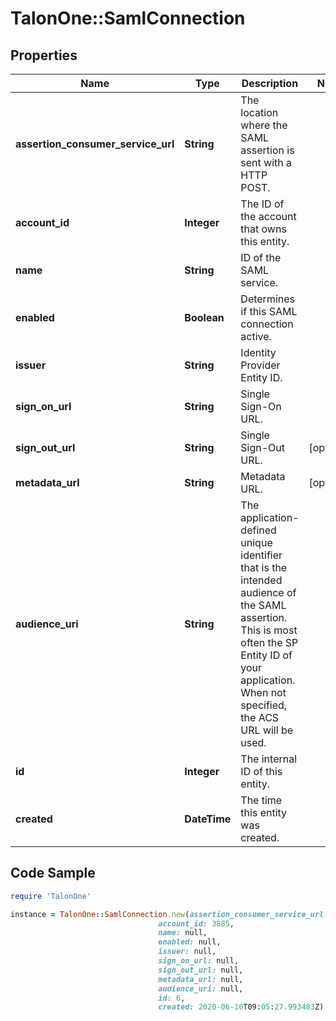 # TalonOne::SamlConnection

## Properties

Name | Type | Description | Notes
------------ | ------------- | ------------- | -------------
**assertion_consumer_service_url** | **String** | The location where the SAML assertion is sent with a HTTP POST. | 
**account_id** | **Integer** | The ID of the account that owns this entity. | 
**name** | **String** | ID of the SAML service. | 
**enabled** | **Boolean** | Determines if this SAML connection active. | 
**issuer** | **String** | Identity Provider Entity ID. | 
**sign_on_url** | **String** | Single Sign-On URL. | 
**sign_out_url** | **String** | Single Sign-Out URL. | [optional] 
**metadata_url** | **String** | Metadata URL. | [optional] 
**audience_uri** | **String** | The application-defined unique identifier that is the intended audience of the SAML assertion. This is most often the SP Entity ID of your application. When not specified, the ACS URL will be used.  | 
**id** | **Integer** | The internal ID of this entity. | 
**created** | **DateTime** | The time this entity was created. | 

## Code Sample

```ruby
require 'TalonOne'

instance = TalonOne::SamlConnection.new(assertion_consumer_service_url: null,
                                 account_id: 3885,
                                 name: null,
                                 enabled: null,
                                 issuer: null,
                                 sign_on_url: null,
                                 sign_out_url: null,
                                 metadata_url: null,
                                 audience_uri: null,
                                 id: 6,
                                 created: 2020-06-10T09:05:27.993483Z)
```


